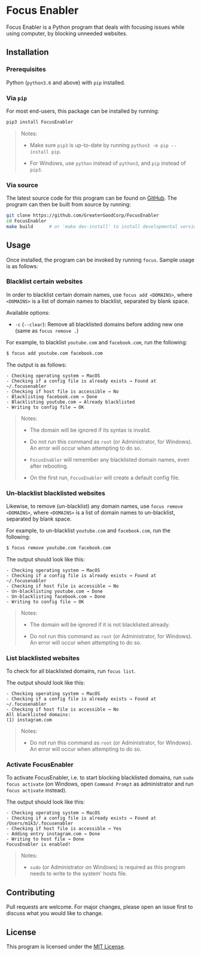 # Focus Enabler

Focus Enabler is a Python program that deals with focusing issues while using computer, by blocking unneeded websites.

## Installation

### Prerequisites

Python (`python3.6` and above) with `pip` installed.

### Via `pip`

For most end-users, this package can be installed by running:

```bash
pip3 install FocusEnabler
```

> Notes:
> 
> * Make sure `pip3` is up-to-date by running `python3 -m pip --install pip`.
> 
> * For Windows, use `python` instead of `python3`, and `pip` instead of `pip3`.

### Via source

The latest source code for this program can be found on [GitHub]. The program can then be built from source by running:

```bash
git clone https://github.com/GreaterGoodCorp/FocusEnabler
cd FocusEnabler
make build      # or 'make dev-install' to install developmental version
```

## Usage

Once installed, the program can be invoked by running `focus`. Sample usage is as follows:

### Blacklist certain websites

In order to blacklist certain domain names, use `focus add <DOMAINS>`, where `<DOMAINS>` is a list of domain names to
blacklist, separated by blank space.

Available options:

* `-c` (`--clear`): Remove all blacklisted domains before adding new one (same as `focus remove .`)

For example, to blacklist `youtube.com` and `facebook.com`, run the following:

```bash
$ focus add youtube.com facebook.com
```

The output is as follows:

```
- Checking operating system → MacOS
- Checking if a config file is already exists → Found at ~/.focusenabler
- Checking if host file is accessible → No
- Blacklisting facebook.com → Done
- Blacklisting youtube.com → Already blacklisted
- Writing to config file → OK
```

> Notes:
> 
> * The domain will be ignored if its syntax is invalid.
> 
> * Do not run this command as `root` (or Administrator, for Windows). An error will occur when attempting to do so.
> 
> * `FocusEnabler` will remember any blacklisted domain names, even after rebooting.
>
> * On the first run, `FocusEnabler` will create a default config file.

### Un-blacklist blacklisted websites

Likewise, to remove (un-blacklist) any domain names, use `focus remove <DOMAINS>`, where `<DOMAINS>` is a list of domain
names to un-blacklist, separated by blank space.

For example, to un-blacklist `youtube.com` and `facebook.com`, run the following:

```bash
$ focus remove youtube.com facebook.com
```

The output should look like this:

```
- Checking operating system → MacOS
- Checking if a config file is already exists → Found at ~/.focusenabler
- Checking if host file is accessible → No
- Un-blacklisting youtube.com → Done
- Un-blacklisting facebook.com → Done
- Writing to config file → OK
```

> Notes:
> 
> * The domain will be ignored if it is not blacklisted already.
> 
> * Do not run this command as `root` (or Administrator, for Windows). An error will occur when attempting to do so.

### List blacklisted websites

To check for all blacklisted domains, run `focus list`.

The output should look like this:

```
- Checking operating system → MacOS
- Checking if a config file is already exists → Found at ~/.focusenabler
- Checking if host file is accessible → No
All blacklisted domains:
(1) instagram.com
```

> Notes:
> 
> * Do not run this command as `root` (or Administrator, for Windows). An error will occur when attempting to do so.

### Activate FocusEnabler

To activate FocusEnabler, i.e. to start blocking blacklisted domains, run `sudo focus activate` (on Windows, open
`Command Prompt` as administrator and run `focus activate` instead).

The output should look like this:

```
- Checking operating system → MacOS
- Checking if a config file is already exists → Found at /Users/m1k3/.focusenabler
- Checking if host file is accessible → Yes
- Adding entry instagram.com → Done
- Writing to host file → Done
FocusEnabler is enabled!
```

> Notes:
> 
> * `sudo` (or Administrator on Windows) is required as this program needs to write to the system' hosts file.

## Contributing

Pull requests are welcome. For major changes, please open an issue first to discuss what you would like to change.


## License

This program is licensed under the
[MIT License](https://github.com/GreaterGoodCorp/FocusEnabler/blob/main/LICENSE).

[GitHub]: https://github.com/GreaterGoodCorp/FocusEnabler
